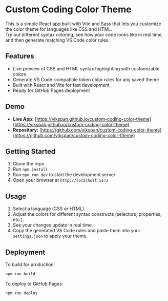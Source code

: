 # Custom Coding Color Theme

This is a simple React app built with Vite and Sass that lets you customize the color theme for languages like CSS and HTML.  
Try out different syntax coloring, see how your code looks like in real time, and then generate matching VS Code color rules.

## Features

- Live preview of CSS and HTML syntax highlighting with customizable colors 
- Generate VS Code-compatible token color rules for any saved theme
- Built with React and Vite for fast development  
- Ready for GitHub Pages deployment

## Demo

- **Live App:** [https://vikspan.github.io/custom-coding-color-theme](https://vikspan.github.io/custom-coding-color-theme)  
- **Repository:** [https://github.com/vikspan/custom-coding-color-theme](https://github.com/vikspan/custom-coding-color-theme)

## Getting Started

1. Clone the repo  
2. Run `npm install`  
3. Run `npm run dev` to start the development server  
4. Open your browser at `http://localhost:5173`

## Usage

1. Select a language (CSS or HTML).  
2. Adjust the colors for different syntax constructs (selectors, properties, etc.).  
3. See your changes update in real time.  
4. Copy the generated VS Code rules and paste them into your `settings.json` to apply your theme.

## Deployment

To build for production:

```bash
npm run build
```

To deploy to GitHub Pages:

```bash
npm run deploy
```